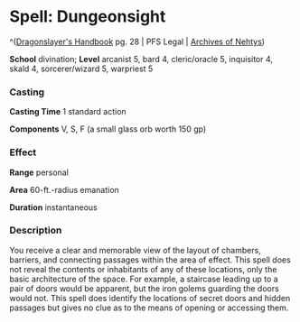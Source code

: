 # Spell: Dungeonsight

^([Dragonslayer's Handbook][ss-dungeonsight] pg. 28 | PFS Legal | [Archives of Nehtys][sn-dungeonsight])

**School** divination; **Level** arcanist 5, bard 4, cleric/oracle 5, inquisitor 4, skald 4, sorcerer/wizard 5, warpriest 5

### Casting

**Casting Time** 1 standard action   

**Components** V, S, F (a small glass orb worth 150 gp) 

### Effect

**Range** personal   

**Area** 60-ft.-radius emanation  

**Duration** instantaneous 

### Description

You receive a clear and memorable view of the layout of chambers, barriers, and connecting passages within the area of effect. This spell does not reveal the contents or inhabitants of any of these locations, only the basic architecture of the space. For example, a staircase leading up to a pair of doors would be apparent, but the iron golems guarding the doors would not. This spell does identify the locations of secret doors and hidden passages but gives no clue as to the means of opening or accessing them.

[ss-dungeonsight]: http://paizo.com/products/btpy8yw4
[sn-dungeonsight]: http://www.archivesofnethys.com/SpellDisplay.aspx?ItemName=Dungeonsight